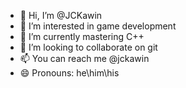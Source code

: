 - 👋 Hi, I’m @JCKawin
- 👀 I’m interested in game development
- 🌱 I’m currently mastering C++
- 💞️ I’m looking to collaborate on git
- 📫 You can reach me @jckawin <instra>
- 😄 Pronouns: he\him\his

<!---
JCKawin/JCKawin is a ✨ special ✨ repository because its `README.md` (this file) appears on your GitHub profile.
You can click the Preview link to take a look at your changes.
--->
